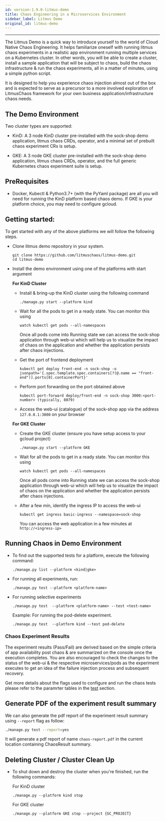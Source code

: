 ```yaml
---
id: version-1.9.0-litmus-demo
title: Chaos Engineering in a Microservices Environment
sidebar_label: Litmus Demo
original_id: litmus-demo
---
```

------

The Litmus Demo is a quick way to introduce yourself to the world of Cloud Native Chaos Engineering. It helps familiarize 
oneself with running litmus chaos experiments in a realistic app environment running multiple services on a Kubernetes cluster. 
In other words, you will be able to create a cluster, install a sample application that will be subject to chaos, build the 
chaos infrastructure & run the chaos experiments, all in a matter of minutes, using a simple python script. 

It is designed to help you experience chaos injection almost out of the box and is expected to serve as a precursor to a 
more involved exploration of LitmusChaos framework for your own business application/infrastructure chaos needs.


## The Demo Environment

Two cluster types are supported: 

- KinD:  A 3 node KinD cluster pre-installed with the sock-shop demo application, litmus chaos CRDs, operator, and a minimal 
  set of prebuilt chaos experiment CRs is setup. 

- GKE: A 3 node GKE cluster pre-installed with the sock-shop demo application, litmus chaos CRDs, operator, and the full generic 
  Kubernetes chaos experiment suite is setup. 


## PreRequisites

- Docker, Kubectl & Python3.7+ (with the PyYaml package) are all you will need for running the KinD platform based chaos demo. 
  If GKE is your platform choice, you may need to configure gcloud.


## Getting started:

To get started with any of the above platforms we will follow the following steps.

- Clone litmus demo repository in your system.

  ```
  git clone https://github.com/litmuschaos/litmus-demo.git
  cd litmus-demo
  ```

- Install the demo environment using one of the platforms with start argument

  **For KinD Cluster** 

  - Install & bring-up the KinD cluster using the following command

    ```
    ./manage.py start --platform kind
    ```

  - Wait for all the pods to get in a ready state. You can monitor this using


    ```
    watch kubectl get pods --all-namespaces
    ```

    Once all pods come into Running state we can access the sock-shop application through web-ui which will help us to 
    visualize the impact of chaos on the application and whether the application persists after chaos injections. 

  - Get the port of frontend deployment

    ```
    kubectl get deploy front-end -n sock-shop -o jsonpath='{.spec.template.spec.containers[?(@.name == "front-end")].ports[0].containerPort}'
    ```

  - Perform port forwarding on the port obtained above

    ```
    kubectl port-forward deploy/front-end -n sock-shop 3000:<port-number> (typically, 8079)
    ```


  - Access the web-ui (catalogue) of the sock-shop app via the address `127.0.0.1:3000` on your browser

  **For GKE Cluster** 

  - Create the GKE cluster (ensure you have setup access to your gcloud project)

    ```
    ./manage.py start --platform GKE
    ```

  - Wait for all the pods to get in a ready state. You can monitor this using


    ```
    watch kubectl get pods --all-namespaces
    ```

    Once all pods come into Running state we can access the sock-shop application through web-ui which will help us to 
    visualize the impact of chaos on the application and whether the application persists after chaos injections. 

  - After a few min, identify the ingress IP to access the web-ui

    ```
    kubectl get ingress basic-ingress --namespace=sock-shop
    ```

    You can access the web application in a few minutes at `http://<ingress-ip>`

## Running Chaos in Demo Environment 

- To find out the supported tests for a platform, execute the following command: 

  ```
  ./manage.py list --platform <kind|gke>
  ```

- For running all experiments, run: 


  ```
  ./manage.py test --platform <platform-name>
  ```

- For running selective experiments  


  ```
  ./manage.py test  --platform <platform-name> --test <test-name>
  ```


  Example: For running the pod-delete experiment.

  ```
  ./manage.py test  --platform kind --test pod-delete 
  ```

### Chaos Experiment Results

The experiment results (Pass/Fail) are derived based on the simple criteria of app availability post chaos & are summarized 
on the console once the execution completes. You are also encouraged to check the changes to the status of the web-ui & the 
respective microservices/pods as the experiment executes to get an idea of the failure injection process and subsequent recovery. 

Get more details about the flags used to configure and run the chaos tests please refer to the paramrter tables in the 
[test](https://github.com/litmuschaos/litmus-demo#test) section. 

## Generate PDF of the experiment result summary

We can also generate the pdf report of the experiment result summary using <code>--report</code> flag as follow:

```bash
./manage.py test --report=yes
``` 
It will generate a pdf report of name `chaos-report.pdf` in the current location containing ChaosResult summary.


## Deleting Cluster / Cluster Clean Up 

- To shut down and destroy the cluster when you're finished, run the following commands: 

  For KinD cluster

  ```
  ./manage.py --platform kind stop
  ```

  For GKE cluster

  ```
  ./manage.py --platform GKE stop --project {GC_PROJECT}
  ```
